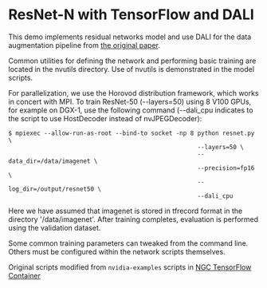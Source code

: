 # ResNet-N with TensorFlow and DALI

This demo implements residual networks model and use DALI for the data augmentation pipeline 
from [the original paper](https://arxiv.org/pdf/1512.03385.pdf).

Common utilities for defining the network and performing basic training are
located in the nvutils directory. Use of nvutils is demonstrated in the model
scripts.

For parallelization, we use the Horovod distribution framework, which works in
concert with MPI. To train ResNet-50 (--layers=50) using 8 V100 GPUs, for example on DGX-1,
use the following command (--dali\_cpu indicates to the script to use HostDecoder instead of nvJPEGDecoder):

```
$ mpiexec --allow-run-as-root --bind-to socket -np 8 python resnet.py \
                                                     --layers=50 \
                                                     --data_dir=/data/imagenet \
                                                     --precision=fp16 \
                                                     --log_dir=/output/resnet50 \
                                                     --dali_cpu
```


Here we have assumed that imagenet is stored in tfrecord format in the directory
'/data/imagenet'. After training completes, evaluation is performed using the
validation dataset.

Some common training parameters can tweaked from the command line. Others must
be configured within the network scripts themselves.

Original scripts modified from `nvidia-examples` scripts in
[NGC TensorFlow Container](https://www.nvidia.com/en-us/gpu-cloud/deep-learning-containers/)
